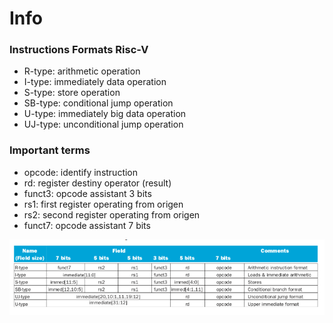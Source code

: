 # Info
### Instructions Formats Risc-V

- R-type: arithmetic operation
- I-type: immediately data operation
- S-type: store operation
- SB-type: conditional jump operation
- U-type: immediately big data operation
- UJ-type: unconditional jump operation

### Important terms
- opcode: identify instruction
- rd: register destiny operator (result)
- funct3: opcode assistant 3 bits
- rs1: first register operating from origen
- rs2: second register operating from origen
- funct7: opcode assistant 7 bits

![img.png](img.png)
